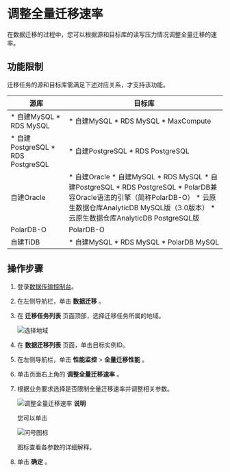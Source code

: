 调整全量迁移速率 
=============================

在数据迁移的过程中，您可以根据源和目标库的读写压力情况调整全量迁移的速率。

功能限制 
-------------------------

迁移任务的源和目标库需满足下述对应关系，才支持该功能。


|                                                           源库                                                            |                                                                                                                                                                                                                                       目标库                                                                                                                                                                                                                                        |
|-------------------------------------------------------------------------------------------------------------------------|----------------------------------------------------------------------------------------------------------------------------------------------------------------------------------------------------------------------------------------------------------------------------------------------------------------------------------------------------------------------------------------------------------------------------------------------------------------------------------|
| * 自建MySQL   * RDS MySQL              | * 自建MySQL   * RDS MySQL   * MaxCompute                                                                                                                                                                                                                                                                                                                       |
| * 自建PostgreSQL   * RDS PostgreSQL    | * 自建PostgreSQL   * RDS PostgreSQL                                                                                                                                                                                                                                                                                                                                                             |
| 自建Oracle                                                                                                                | * 自建Oracle   * 自建MySQL   * RDS MySQL   * 自建PostgreSQL   * RDS PostgreSQL   * PolarDB兼容Oracle语法的引擎（简称PolarDB-O）   * 云原生数据仓库AnalyticDB MySQL版（3.0版本）   * 云原生数据仓库AnalyticDB PostgreSQL版    |
| PolarDB-O                                                                                                               | PolarDB-O                                                                                                                                                                                                                                                                                                                                                                                                                                                                        |
| 自建TiDB                                                                                                                  | * 自建MySQL   * RDS MySQL   * PolarDB MySQL                                                                                                                                                                                                                                                                                                                    |



操作步骤 
-------------------------

1. 登录[数据传输控制台](https://dts-intl.console.aliyun.com/)。

   

2. 在左侧导航栏，单击 **数据迁移** 。

   

3. 在 **迁移任务列表** 页面顶部，选择迁移任务所属的地域。

   ![选择地域](//static-aliyun-doc.oss-cn-hangzhou.aliyuncs.com/assets/img/zh-CN/2767559951/p50439.png)

4. 在 **数据迁移列表** 页面，单击目标实例ID。

   

5. 在左侧导航栏，单击 **性能监控** \> **全量迁移性能** 。

   

6. 单击页面右上角的 **调整全量迁移速率** 。

   

7. 根据业务要求选择是否限制全量迁移速率并调整相关参数。

   ![调整全量迁移速率](//static-aliyun-doc.oss-cn-hangzhou.aliyuncs.com/assets/img/zh-CN/7587549951/p108889.png)
   **说明**

   您可以单击

   ![问号图标](//static-aliyun-doc.oss-cn-hangzhou.aliyuncs.com/assets/img/zh-CN/7587549951/p108886.png)

   图标查看各参数的详细解释。
   

8. 单击 **确定** 。

   



